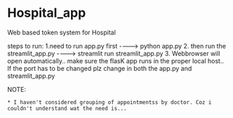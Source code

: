 # Hospital_app
Web based token system for Hospital

steps to run:
   1.need to run app.py first  ----> python app.py
   2. then run the streamlit_app.py  ----> streamlit run streamlit_app.py
   3. Webbrowser will open automatically.. make sure the flasK app runs in the proper local host.. If
      the port has to be changed plz change in both the app.py and streamlit_app.py

NOTE:
    
    * I haven't considered grouping of appointmentss by doctor. Coz i couldn't understand wat the need is...

